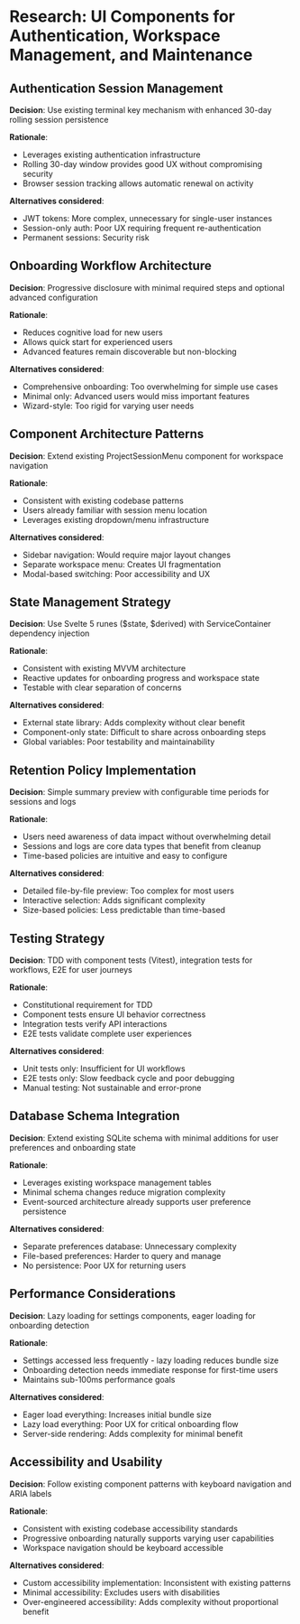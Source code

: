 # Research: UI Components for Authentication, Workspace Management, and Maintenance

## Authentication Session Management

**Decision**: Use existing terminal key mechanism with enhanced 30-day rolling session persistence

**Rationale**:
- Leverages existing authentication infrastructure
- Rolling 30-day window provides good UX without compromising security
- Browser session tracking allows automatic renewal on activity

**Alternatives considered**:
- JWT tokens: More complex, unnecessary for single-user instances
- Session-only auth: Poor UX requiring frequent re-authentication
- Permanent sessions: Security risk

## Onboarding Workflow Architecture

**Decision**: Progressive disclosure with minimal required steps and optional advanced configuration

**Rationale**:
- Reduces cognitive load for new users
- Allows quick start for experienced users
- Advanced features remain discoverable but non-blocking

**Alternatives considered**:
- Comprehensive onboarding: Too overwhelming for simple use cases
- Minimal only: Advanced users would miss important features
- Wizard-style: Too rigid for varying user needs

## Component Architecture Patterns

**Decision**: Extend existing ProjectSessionMenu component for workspace navigation

**Rationale**:
- Consistent with existing codebase patterns
- Users already familiar with session menu location
- Leverages existing dropdown/menu infrastructure

**Alternatives considered**:
- Sidebar navigation: Would require major layout changes
- Separate workspace menu: Creates UI fragmentation
- Modal-based switching: Poor accessibility and UX

## State Management Strategy

**Decision**: Use Svelte 5 runes ($state, $derived) with ServiceContainer dependency injection

**Rationale**:
- Consistent with existing MVVM architecture
- Reactive updates for onboarding progress and workspace state
- Testable with clear separation of concerns

**Alternatives considered**:
- External state library: Adds complexity without clear benefit
- Component-only state: Difficult to share across onboarding steps
- Global variables: Poor testability and maintainability

## Retention Policy Implementation

**Decision**: Simple summary preview with configurable time periods for sessions and logs

**Rationale**:
- Users need awareness of data impact without overwhelming detail
- Sessions and logs are core data types that benefit from cleanup
- Time-based policies are intuitive and easy to configure

**Alternatives considered**:
- Detailed file-by-file preview: Too complex for most users
- Interactive selection: Adds significant complexity
- Size-based policies: Less predictable than time-based

## Testing Strategy

**Decision**: TDD with component tests (Vitest), integration tests for workflows, E2E for user journeys

**Rationale**:
- Constitutional requirement for TDD
- Component tests ensure UI behavior correctness
- Integration tests verify API interactions
- E2E tests validate complete user experiences

**Alternatives considered**:
- Unit tests only: Insufficient for UI workflows
- E2E tests only: Slow feedback cycle and poor debugging
- Manual testing: Not sustainable and error-prone

## Database Schema Integration

**Decision**: Extend existing SQLite schema with minimal additions for user preferences and onboarding state

**Rationale**:
- Leverages existing workspace management tables
- Minimal schema changes reduce migration complexity
- Event-sourced architecture already supports user preference persistence

**Alternatives considered**:
- Separate preferences database: Unnecessary complexity
- File-based preferences: Harder to query and manage
- No persistence: Poor UX for returning users

## Performance Considerations

**Decision**: Lazy loading for settings components, eager loading for onboarding detection

**Rationale**:
- Settings accessed less frequently - lazy loading reduces bundle size
- Onboarding detection needs immediate response for first-time users
- Maintains sub-100ms performance goals

**Alternatives considered**:
- Eager load everything: Increases initial bundle size
- Lazy load everything: Poor UX for critical onboarding flow
- Server-side rendering: Adds complexity for minimal benefit

## Accessibility and Usability

**Decision**: Follow existing component patterns with keyboard navigation and ARIA labels

**Rationale**:
- Consistent with existing codebase accessibility standards
- Progressive onboarding naturally supports varying user capabilities
- Workspace navigation should be keyboard accessible

**Alternatives considered**:
- Custom accessibility implementation: Inconsistent with existing patterns
- Minimal accessibility: Excludes users with disabilities
- Over-engineered accessibility: Adds complexity without proportional benefit
